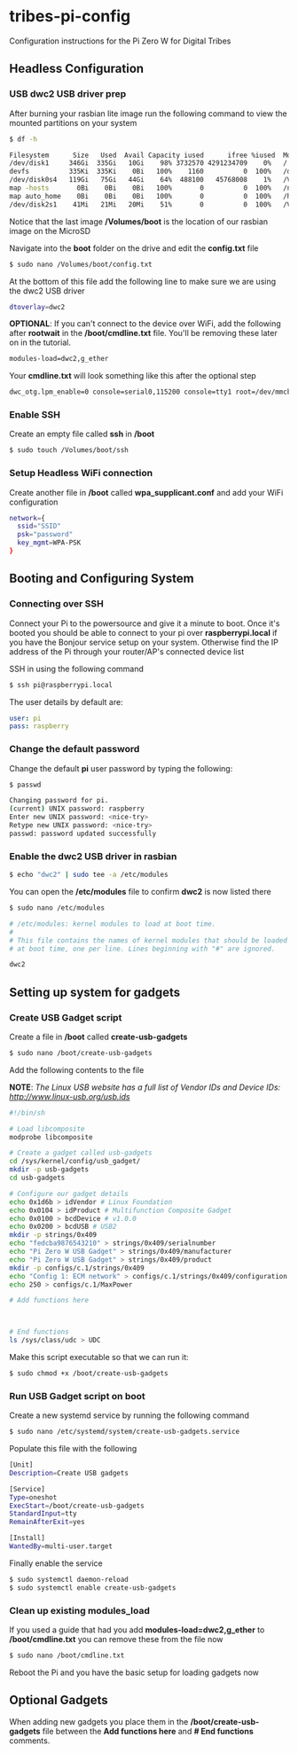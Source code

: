 # tribes-pi-config
Configuration instructions for the Pi Zero W for Digital Tribes

## Headless Configuration

### USB dwc2 USB driver prep

After burning your rasbian lite image run the following command to view the mounted partitions on your system

```bash
$ df -h

Filesystem      Size   Used  Avail Capacity iused      ifree %iused  Mounted on
/dev/disk1     346Gi  335Gi   10Gi    98% 3732570 4291234709    0%   /
devfs          335Ki  335Ki    0Bi   100%    1160          0  100%   /dev
/dev/disk0s4   119Gi   75Gi   44Gi    64%  488100   45768008    1%   /Volumes/BOOTCAMP
map -hosts       0Bi    0Bi    0Bi   100%       0          0  100%   /net
map auto_home    0Bi    0Bi    0Bi   100%       0          0  100%   /home
/dev/disk2s1    41Mi   21Mi   20Mi    51%       0          0  100%   /Volumes/boot
```

Notice that the last image **/Volumes/boot** is the location of our rasbian image on the MicroSD

Navigate into the **boot** folder on the drive and edit the **config.txt** file

```bash
$ sudo nano /Volumes/boot/config.txt
```
At the bottom of this file add the following line to make sure we are using the dwc2 USB driver 

```bash
dtoverlay=dwc2
```

**OPTIONAL**: If you can't connect to the device over WiFi, add the following after **rootwait** in the **/boot/cmdline.txt** file. You'll be removing these later on in the tutorial.

```bash
modules-load=dwc2,g_ether
```

Your **cmdline.txt** will look something like this after the optional step

```bash
dwc_otg.lpm_enable=0 console=serial0,115200 console=tty1 root=/dev/mmcblk0p2 rootfstype=ext4 elevator=deadline fsck.repair=yes rootwait modules-load=dwc2,g_ether
```

### Enable SSH

Create an empty file called **ssh** in **/boot**

```bash
$ sudo touch /Volumes/boot/ssh
```

### Setup Headless WiFi connection

Create another file in **/boot** called **wpa_supplicant.conf** and add your WiFi configuration

```bash
network={
  ssid="SSID"
  psk="password"
  key_mgmt=WPA-PSK
}
```

## Booting and Configuring System

### Connecting over SSH

Connect your Pi to the powersource and give it a minute to boot. Once it's booted you should be able to connect to your pi over **raspberrypi.local** if you have the Bonjour service setup on your system. Otherwise find the IP address of the Pi through your router/AP's connected device list

SSH in using the following command

```bash
$ ssh pi@raspberrypi.local
```

The user details by default are:

```yaml
user: pi
pass: raspberry
```

### Change the default password

Change the default **pi** user password by typing the following:

```bash
$ passwd

Changing password for pi.
(current) UNIX password: raspberry
Enter new UNIX password: <nice-try>
Retype new UNIX password: <nice-try>
passwd: password updated successfully
```

### Enable the dwc2 USB driver in rasbian

```bash
$ echo "dwc2" | sudo tee -a /etc/modules
```

You can open the **/etc/modules** file to confirm **dwc2** is now listed there

```bash
$ sudo nano /etc/modules

# /etc/modules: kernel modules to load at boot time.
#
# This file contains the names of kernel modules that should be loaded
# at boot time, one per line. Lines beginning with "#" are ignored.

dwc2
```

## Setting up system for gadgets

### Create USB Gadget script

Create a file in **/boot** called **create-usb-gadgets**

```bash
$ sudo nano /boot/create-usb-gadgets
```

Add the following contents to the file

**NOTE**: *The Linux USB website has a full list of Vendor IDs and Device IDs: http://www.linux-usb.org/usb.ids*

```bash
#!/bin/sh

# Load libcomposite
modprobe libcomposite

# Create a gadget called usb-gadgets
cd /sys/kernel/config/usb_gadget/
mkdir -p usb-gadgets
cd usb-gadgets

# Configure our gadget details
echo 0x1d6b > idVendor # Linux Foundation
echo 0x0104 > idProduct # Multifunction Composite Gadget
echo 0x0100 > bcdDevice # v1.0.0
echo 0x0200 > bcdUSB # USB2
mkdir -p strings/0x409
echo "fedcba9876543210" > strings/0x409/serialnumber
echo "Pi Zero W USB Gadget" > strings/0x409/manufacturer
echo "Pi Zero W USB Gadget" > strings/0x409/product
mkdir -p configs/c.1/strings/0x409
echo "Config 1: ECM network" > configs/c.1/strings/0x409/configuration
echo 250 > configs/c.1/MaxPower

# Add functions here



# End functions
ls /sys/class/udc > UDC
```

Make this script executable so that we can run it:

```bash
$ sudo chmod +x /boot/create-usb-gadgets
```

### Run USB Gadget script on boot

Create a new systemd service by running the following command

```bash
$ sudo nano /etc/systemd/system/create-usb-gadgets.service
```

Populate this file with the following

```bash
[Unit]
Description=Create USB gadgets

[Service]
Type=oneshot
ExecStart=/boot/create-usb-gadgets
StandardInput=tty
RemainAfterExit=yes

[Install]
WantedBy=multi-user.target
```

Finally enable the service

```bash
$ sudo systemctl daemon-reload
$ sudo systemctl enable create-usb-gadgets
```

### Clean up existing modules_load

If you used a guide that had you add **modules-load=dwc2,g_ether** to **/boot/cmdline.txt** you can remove these from the file now

```bash
$ sudo nano /boot/cmdline.txt
```

Reboot the Pi and you have the basic setup for loading gadgets now

## Optional Gadgets

When adding new gadgets you place them in the **/boot/create-usb-gadgets** file between the **Add functions here** and **# End functions** comments.
